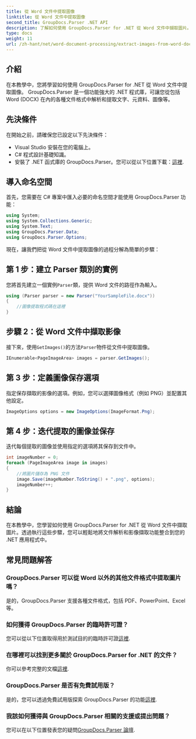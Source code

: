 ```yaml
---
title: 從 Word 文件中提取圖像
linktitle: 從 Word 文件中提取圖像
second_title: GroupDocs.Parser .NET API
description: 了解如何使用 GroupDocs.Parser for .NET 從 Word 文件中擷取圖片。本教程提供了將圖像整合到 .NET 中的逐步指南。
type: docs
weight: 11
url: /zh-hant/net/word-document-processing/extract-images-from-word-document/
---
```

## 介紹
在本教學中，您將學習如何使用 GroupDocs.Parser for .NET 從 Word 文件中提取圖像。 GroupDocs.Parser 是一個功能強大的 .NET 程式庫，可讓您從包括 Word (DOCX) 在內的各種文件格式中解析和提取文字、元資料、圖像等。
## 先決條件
在開始之前，請確保您已設定以下先決條件：
- Visual Studio 安裝在您的電腦上。
- C# 程式設計基礎知識。
- 安裝了 .NET 函式庫的 GroupDocs.Parser。您可以從以下位置下載：[這裡](https://releases.groupdocs.com/parser/net/).
## 導入命名空間
首先，您需要在 C# 專案中匯入必要的命名空間才能使用 GroupDocs.Parser 功能：
```csharp
using System;
using System.Collections.Generic;
using System.Text;
using GroupDocs.Parser.Data;
using GroupDocs.Parser.Options;
```
現在，讓我們把從 Word 文件中提取圖像的過程分解為簡單的步驟：
## 第 1 步：建立 Parser 類別的實例
您將首先建立一個實例`Parser`類，提供 Word 文件的路徑作為輸入。
```csharp
using (Parser parser = new Parser("YourSampleFile.docx"))
{
    //圖像提取程式碼在這裡
}
```
## 步驟 2：從 Word 文件中擷取影像
接下來，使用`GetImages()`的方法`Parser`物件從文件中提取圖像。
```csharp
IEnumerable<PageImageArea> images = parser.GetImages();
```
## 第 3 步：定義圖像保存選項
指定保存擷取的影像的選項。例如，您可以選擇圖像格式（例如 PNG）並配置其他設定。
```csharp
ImageOptions options = new ImageOptions(ImageFormat.Png);
```
## 第 4 步：迭代提取的圖像並保存
迭代每個提取的圖像並使用指定的選項將其保存到文件中。
```csharp
int imageNumber = 0;
foreach (PageImageArea image in images)
{
    //將圖片儲存為 PNG 文件
    image.Save(imageNumber.ToString() + ".png", options);
    imageNumber++;
}
```
## 結論
在本教學中，您學習如何使用 GroupDocs.Parser for .NET 從 Word 文件中擷取圖片。透過執行這些步驟，您可以輕鬆地將文件解析和影像擷取功能整合到您的 .NET 應用程式中。

## 常見問題解答
### GroupDocs.Parser 可以從 Word 以外的其他文件格式中提取圖片嗎？
是的，GroupDocs.Parser 支援各種文件格式，包括 PDF、PowerPoint、Excel 等。
### 如何獲得 GroupDocs.Parser 的臨時許可證？
您可以從以下位置取得用於測試目的的臨時許可證[這裡](https://purchase.groupdocs.com/temporary-license/).
### 在哪裡可以找到更多關於 GroupDocs.Parser for .NET 的文件？
你可以參考完整的文檔[這裡](https://reference.groupdocs.com/parser/net/).
### GroupDocs.Parser 是否有免費試用版？
是的，您可以透過免費試用版探索 GroupDocs.Parser 的功能[這裡](https://releases.groupdocs.com/).
### 我該如何獲得與 GroupDocs.Parser 相關的支援或提出問題？
您可以在以下位置發表您的疑問[GroupDocs.Parser 論壇](https://forum.groupdocs.com/c/parser/17).